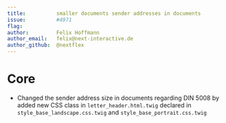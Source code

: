 ```yaml
---
title:          smaller documents sender addresses in documents
issue:          #4971 
flag:
author:         Felix Hoffmann
author_email:   felix@next-interactive.de
author_github:  @nextflex
---
```

# Core
* Changed the sender address size in documents regarding DIN 5008 by added new CSS class in `letter_header.html.twig` declared in `style_base_landscape.css.twig` and `style_base_portrait.css.twig`

